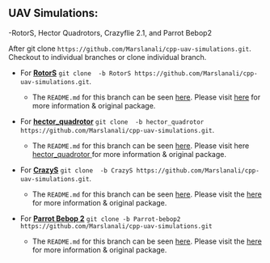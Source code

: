 ## UAV Simulations:
-RotorS, Hector Quadrotors, Crazyflie 2.1, and Parrot Bebop2

After git clone `https://github.com/Marslanali/cpp-uav-simulations.git`. Checkout to individual branches or clone individual branch.

* For **<a href="https://github.com/Marslanali/cpp-uav-simulations/tree/RotorS-develop">RotorS</a>** `git clone  -b RotorS https://github.com/Marslanali/cpp-uav-simulations.git`.

    * The `README.md` for this branch can be seen <a href="https://github.com/Marslanali/cpp-uav-simulations/tree/RotorS-develop">here</a>. Please visit <a href="https://github.com/ethz-asl/rotors_simulator">here</a> for more information & original package.
    

* For **<a href="https://github.com/Marslanali/cpp-uav-simulations/tree/hector_quadrotor-develop">hector_quadrotor</a>** `git clone  -b hector_quadrotor https://github.com/Marslanali/cpp-uav-simulations.git`.

    * The `README.md` for this branch can be seen <a href="https://github.com/Marslanali/cpp-uav-simulations/tree/hector_quadrotor-develop">here</a>. Please visit  here <a href="http://wiki.ros.org/hector_quadrotor">hector_quadrotor </a> for more information & original package.


* For **<a href="https://github.com/Marslanali/cpp-uav-simulations/tree/hector_quadrotor">CrazyS</a>** `git clone  -b CrazyS https://github.com/Marslanali/cpp-uav-simulations.git`.

    * The `README.md` for this branch can be seen <a href="https://github.com/Marslanali/cpp-uav-simulations/tree/hector_quadrotor">here</a>. Please visit the <a href="https://github.com/gsilano/CrazyS">here</a> for more information & original package.


* For **<a href="https://github.com/Marslanali/cpp-uav-simulations/tree/hector_quadrotor">Parrot Bebop 2</a>** `git clone -b Parrot-bebop2 https://github.com/Marslanali/cpp-uav-simulations.git `

    * The `README.md` for this branch can be seen  <a href="https://github.com/Marslanali/cpp-uav-simulations/tree/Parrot-bebop2">here</a>. Please visit the <a href="https://github.com/gsilano/BebopS">here</a> for more information & original package.



